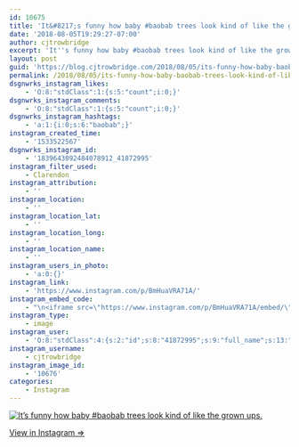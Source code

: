 ```yaml
---
id: 10675
title: 'It&#8217;s funny how baby #baobab trees look kind of like the grown ups.'
date: '2018-08-05T19:29:27-07:00'
author: cjtrowbridge
excerpt: 'It''s funny how baby #baobab trees look kind of like the grown ups.'
layout: post
guid: 'https://blog.cjtrowbridge.com/2018/08/05/its-funny-how-baby-baobab-trees-look-kind-of-like-the-grown-ups/'
permalink: /2018/08/05/its-funny-how-baby-baobab-trees-look-kind-of-like-the-grown-ups/
dsgnwrks_instagram_likes:
    - 'O:8:"stdClass":1:{s:5:"count";i:0;}'
dsgnwrks_instagram_comments:
    - 'O:8:"stdClass":1:{s:5:"count";i:0;}'
dsgnwrks_instagram_hashtags:
    - 'a:1:{i:0;s:6:"baobab";}'
instagram_created_time:
    - '1533522567'
dsgnwrks_instagram_id:
    - '1839643092484078912_41872995'
instagram_filter_used:
    - Clarendon
instagram_attribution:
    - ''
instagram_location:
    - ''
instagram_location_lat:
    - ''
instagram_location_long:
    - ''
instagram_location_name:
    - ''
instagram_users_in_photo:
    - 'a:0:{}'
instagram_link:
    - 'https://www.instagram.com/p/BmHuaVRA71A/'
instagram_embed_code:
    - "\n<iframe src=\"https://www.instagram.com/p/BmHuaVRA71A/embed/\" width=\"612\" height=\"710\" frameborder=\"0\" scrolling=\"no\" allowtransparency=\"true\" class=\"insta-image-embed\"></iframe>\n"
instagram_type:
    - image
instagram_user:
    - 'O:8:"stdClass":4:{s:2:"id";s:8:"41872995";s:9:"full_name";s:13:"CJ Trowbridge";s:15:"profile_picture";s:141:"https://scontent.cdninstagram.com/vp/c93d7c6cca10c47382e1b61b6f66100c/5C07D31C/t51.2885-19/s150x150/13724650_1188772791164794_142557231_a.jpg";s:8:"username";s:12:"cjtrowbridge";}'
instagram_username:
    - cjtrowbridge
instagram_image_id:
    - '10676'
categories:
    - Instagram
---
```


[![It’s funny how baby #baobab trees look kind of like the grown ups.](https://blog.cjtrowbridge.com/wp-content/uploads/2018/08/1533522567-1-1.jpg)](https://www.instagram.com/p/BmHuaVRA71A/)

[View in Instagram ⇒](https://www.instagram.com/p/BmHuaVRA71A/)